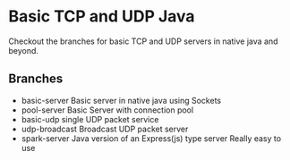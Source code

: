 # Basic TCP and UDP Java

Checkout the branches for basic TCP and UDP servers in native java and beyond.

## Branches

* basic-server
  Basic server in native java using Sockets
* pool-server
  Basic Server with connection pool
* basic-udp
  single UDP packet service
* udp-broadcast
  Broadcast UDP packet server
* spark-server
  Java version of an Express(js) type server Really easy to use
